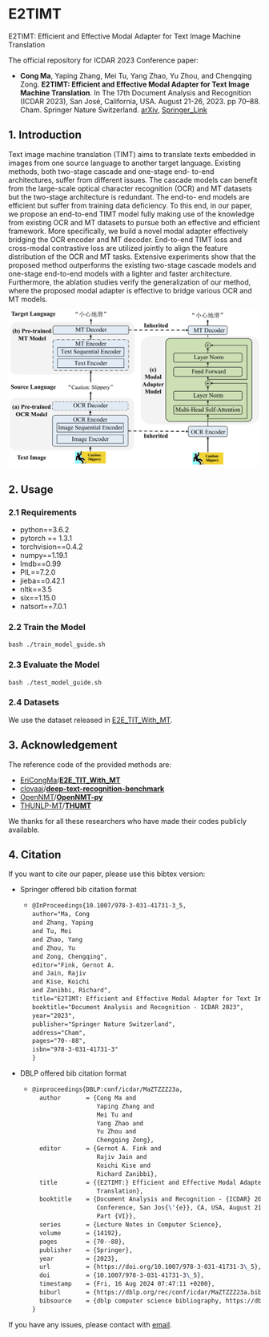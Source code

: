 # E2TIMT


E2TIMT: Efficient and Effective Modal Adapter for Text Image Machine Translation

The official repository for ICDAR 2023 Conference paper: 

- **Cong Ma**, Yaping Zhang, Mei Tu, Yang Zhao, Yu Zhou, and Chengqing Zong. **E2TIMT: Efficient and Effective Modal Adapter for Text Image Machine Translation**. In The 17th Document Analysis and Recognition (ICDAR 2023), San José, California, USA. August 21-26, 2023. pp 70–88. Cham. Springer Nature Switzerland. [arXiv](https://arxiv.org/abs/2305.05166), [Springer_Link](https://link.springer.com/chapter/10.1007/978-3-031-41731-3_5)



## 1. Introduction

Text image machine translation (TIMT) aims to translate texts embedded in images from one source language to another target language. Existing methods, both two-stage cascade and one-stage end- to-end architectures, suffer from different issues. The cascade models can benefit from the large-scale optical character recognition (OCR) and MT datasets but the two-stage architecture is redundant. The end-to- end models are efficient but suffer from training data deficiency. To this end, in our paper, we propose an end-to-end TIMT model fully making use of the knowledge from existing OCR and MT datasets to pursue both an effective and efficient framework. More specifically, we build a novel modal adapter effectively bridging the OCR encoder and MT decoder. End-to-end TIMT loss and cross-modal contrastive loss are utilized jointly to align the feature distribution of the OCR and MT tasks. Extensive experiments show that the proposed method outperforms the existing two-stage cascade models and one-stage end-to-end models with a lighter and faster architecture. Furthermore, the ablation studies verify the generalization of our method, where the proposed modal adapter is effective to bridge various OCR and MT models.



<img src="./Figures/model.jpg" style="zoom:100%;" />



## 2. Usage

### 2.1 Requirements

- python==3.6.2
- pytorch == 1.3.1
- torchvision==0.4.2
- numpy==1.19.1
- lmdb==0.99
- PIL==7.2.0
- jieba==0.42.1
- nltk==3.5
- six==1.15.0
- natsort==7.0.1



### 2.2 Train the Model

```shell
bash ./train_model_guide.sh
```



### 2.3 Evaluate the Model

```shell
bash ./test_model_guide.sh
```



### 2.4 Datasets

We use the dataset released in [E2E_TIT_With_MT](https://github.com/EriCongMa/E2E_TIT_With_MT/tree/main).



## 3. Acknowledgement

The reference code of the provided methods are:

- [EriCongMa](https://github.com/EriCongMa)/[**E2E_TIT_With_MT**](https://github.com/EriCongMa/E2E_TIT_With_MT)
- [clovaai](https://github.com/clovaai)/**[deep-text-recognition-benchmark](https://github.com/clovaai/deep-text-recognition-benchmark)**
- [OpenNMT](https://github.com/OpenNMT)/**[OpenNMT-py](https://github.com/OpenNMT/OpenNMT-py)**
- [THUNLP-MT](https://github.com/THUNLP-MT)/**[THUMT](https://github.com/THUNLP-MT/THUMT)**


We thanks for all these researchers who have made their codes publicly available.



## 4. Citation

If you want to cite our paper, please use this bibtex version:

- Springer offered bib citation format

  - ```latex
    @InProceedings{10.1007/978-3-031-41731-3_5,
    author="Ma, Cong
    and Zhang, Yaping
    and Tu, Mei
    and Zhao, Yang
    and Zhou, Yu
    and Zong, Chengqing",
    editor="Fink, Gernot A.
    and Jain, Rajiv
    and Kise, Koichi
    and Zanibbi, Richard",
    title="E2TIMT: Efficient and Effective Modal Adapter for Text Image Machine Translation",
    booktitle="Document Analysis and Recognition - ICDAR 2023",
    year="2023",
    publisher="Springer Nature Switzerland",
    address="Cham",
    pages="70--88",
    isbn="978-3-031-41731-3"
    }
    ```
  
- DBLP offered bib citation format

  - ```latex
    @inproceedings{DBLP:conf/icdar/MaZTZZZ23a,
      author       = {Cong Ma and
                      Yaping Zhang and
                      Mei Tu and
                      Yang Zhao and
                      Yu Zhou and
                      Chengqing Zong},
      editor       = {Gernot A. Fink and
                      Rajiv Jain and
                      Koichi Kise and
                      Richard Zanibbi},
      title        = {{E2TIMT:} Efficient and Effective Modal Adapter for Text Image Machine
                      Translation},
      booktitle    = {Document Analysis and Recognition - {ICDAR} 2023 - 17th International
                      Conference, San Jos{\'{e}}, CA, USA, August 21-26, 2023, Proceedings,
                      Part {VI}},
      series       = {Lecture Notes in Computer Science},
      volume       = {14192},
      pages        = {70--88},
      publisher    = {Springer},
      year         = {2023},
      url          = {https://doi.org/10.1007/978-3-031-41731-3\_5},
      doi          = {10.1007/978-3-031-41731-3\_5},
      timestamp    = {Fri, 16 Aug 2024 07:47:11 +0200},
      biburl       = {https://dblp.org/rec/conf/icdar/MaZTZZZ23a.bib},
      bibsource    = {dblp computer science bibliography, https://dblp.org}
    }
    ```



If you have any issues, please contact with [email](macong275262544@outlook.com).
